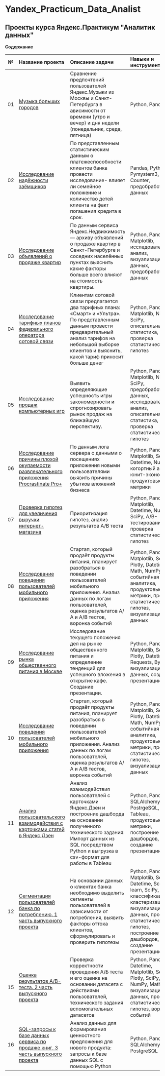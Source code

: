 # Yandex_Practicum_Data_Analist
## Проекты курса Яндекс.Практикум "Аналитик данных" 

**Содержание**

|№| Название проекта              | Описание задачи           | Навыки и инструменты                   |
|:--:| :--------------------------------- | :----------------------------------- |:---------------------------|
|01 | [Музыка больших городов](https://github.com/edgartsaturyan1/Yandex_Practicum_Data_Analist-/blob/main/Базовый%20Python%20(Музыка).ipynb)| Сравнение предпочтений пользователей Яндекс.Музыки из Москвы и Санкт-Петербурга в  ависимости от времени (утро и вечер) и дня недели (понедельник, среда, пятница)| Python, Pandas |
| 02 | [Исследование надёжности заёмщиков](https://github.com/edgartsaturyan1/Yandex_Practicum_Data_Analist-/blob/main/Исследование%20надежности%20заемщиков%201%20часть.ipynb)| По представленным статистическим данным о платежеспособности клиентов банка провести исследование- влияет ли семейное положение и количество детей клиента на факт погашения кредита в срок. | Pandas, Python, Pymystem3, Counter, предобработка данных |
| 03 | [Исследование объявлений о продаже квартир](https://github.com/edgartsaturyan1/Yandex_Practicum_Data_Analist-/blob/main/Исследование%20надежности%20заемщиков%202%20часть.ipynb)| По данным сервиса Яндекс.Недвижимость — архиву объявлений о продаже квартир в Санкт-Петербурге и соседних населённых пунктах выяснить какие факторы больше всего влияют на стоимость квартиры. | Python, Pandas,  Matplotlib, исследовательский анализ, визуализация данных, предобработка данных |
| 04 | [Исследование тарифных планов федерального оператора сотовой связи](https://github.com/edgartsaturyan1/Yandex_Practicum_Data_Analist-/blob/main/Статистический%20анализ%20данных.ipynb)| Клиентам сотовой связи предлагается два тарифных плана: «Смарт» и «Ультра». По представленным данным провести предварительный анализ тарифов на небольшой выборке клиентов и выяснить, какой тариф приносит больше денег | Python, Pandas, Matplotlib, NumPy, SciPy, описательная статистика, проверка статистических гипотез |
| 05 | [Исследование продаж компьютерных игр](https://github.com/edgartsaturyan1/Yandex_Practicum_Data_Analist-/blob/main/Сборный%20Проект%201.ipynb) | Выявить определяющие успешность игры закономерности и спрогнозировать рынок продаж на ближайшую перспективу.  | Python, Pandas, Matplotlib, NumPy, SciPy, предобработка данных, исследовательский анализ, описательная статистика, проверка статистических гипотез |
| 06 |   [Исследование причины плохой окупаемости развлекательного приложения Procrastinate Pro+](https://github.com/edgartsaturyan1/Yandex_Practicum_Data_Analist-/blob/main/Принятие%20решений%20в%20бизнесе.ipynb) | По данным лога сервера с данными о посещениях приложения новыми пользователями выявить причины убытков вложений бизнеса | Python, Pandas, Matplotlib, Seaborn, Datetime, NumPy, когортный анализ, юнит-экономика, продуктовые метрики |
| 07 |   [Проверка гипотез для увеличения выручки интернет-магазина](https://github.com/edgartsaturyan1/Yandex_Practicum_Data_Analist-/blob/main/Сборный%20проект%202.ipynb) | Приоритизация гипотез, анализ результатов А/В теста | Python, Pandas, Matplotlib, Datetime, NumPy, SciPy, А/В-тестирование, проверка статистических гипотез |
| 08 |  [Исследование поведения пользователей мобильного приложения](https://github.com/edgartsaturyan1/Yandex_Practicum_Data_Analist-/blob/main/Сборный%20проект%202.ipynb)  | Стартап, который продаёт продукты питания, планирует разобраться в поведении пользователей мобильного приложения. Анализ данных по логам пользователей, оценка результатов А/А и А/В тестов, воронка событий| Python, Pandas, Matplotlib, Seaborn, Plotly, Datetime, Math, NumPy, событийная аналитика, продуктовые метрики, проверка статистических гипотез, визуализация данных|
| 09 |   [Исследование рынка общественного питания в Москве](https://github.com/edgartsaturyan1/Yandex_Practicum_Data_Analist-/blob/main/Как%20рассказать%20историю%20с%20помощью%20данных.ipynb) | Исследование текущего положения дел на рынке общественного питания и определение тенденций для успешного вложения в открытие кафе. Создание презентации. | Python, Pandas, Matplotlib, Seaborn, Plotly, Datetime, Requests, BytesIO, визуализация данных, создание презентации|
| 10 |  [Исследование поведения пользователей мобильного приложения](https://github.com/edgartsaturyan1/Yandex_Practicum_Data_Analist-/blob/main/Сборный%20проект%202.ipynb)  | Стартап, который продаёт продукты питания, планирует разобраться в поведении пользователей мобильного приложения. Анализ данных по логам пользователей, оценка результатов А/А и А/В тестов, воронка событий| Python, Pandas, Matplotlib, Seaborn, Plotly, Datetime, Math, NumPy, событийная аналитика, продуктовые метрики, проверка статистических гипотез, визуализация данных|
| 11 |  [Анализ пользовательского взаимодействия с карточками статей в Яндекс.Дзен](https://github.com/edgartsaturyan1/Yandex_Practicum_Data_Analist-/blob/main/Автоматизация.zip)  | Анализ взаимодействия пользователей с карточками Яндекс.Дзен и построение дашборда на основании полученного технического задания: Импорт данных из SQL посредством Python и выгрузка в csv-формат для работы в Tableau| Python, Pandas, SQLAlchemy, PostrgeSQL, Tableau, продуктовые метрики, построение дашбордов, создание презентации|
| 12 |  [Сегментация пользователей банка по потреблению. 1 часть выпускного проекта](https://github.com/edgartsaturyan1/Yandex_Practicum_Data_Analist-/blob/main/Сегментация%20пользователей%20Метанпромбанка%20по%20потреблению.ipynb)  | На основании данных о клиентах банка необходимо выделить сегменты пользователей в зависимости от потребления, выявить факторы оттока клиентов, сформулировать и проверить гипотезы | Python, Pandas, Matplotlib, Seaborn, Datetime, Scikit-learn, SciPy, классификация, кластеризация, визуализация данных, проверка статистических гипотез, построение дашбордов, создание презентации |
| 15 |  [Оценка результатов A/B-теста. 2 часть выпускного проекта](https://github.com/edgartsaturyan1/Yandex_Practicum_Data_Analist-/blob/main/Проект%20по%20АB-тестированию.ipynb) | Проверка корректности проведения А/Б теста и его оценка на основании датасета с действиями пользователей, технического задания вспомогательных датасетов | Python, Pandas, Datetime, Matplotlib, Seaborn, Plotly, SciPy, NumPy, Math, визуализация данных, проверка статистических гипотез, воронка событий |
| 16 |  [SQL-запросы к базе данных сервиса по продаже книг. 3 часть выпускного проекта](https://github.com/edgartsaturyan1/Yandex_Practicum_Data_Analist-/blob/main/Проект%20по%20АB-тестированию.ipynb) |  Анализ данных для формирования ценностного предложения для нового продукта: запросы к базе данных SQL с помощью Python  | Python, Pandas, SQLAlchemy, PostgreSQL |
